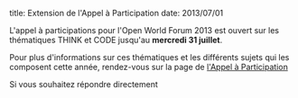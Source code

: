 title: Extension de l'Appel à Participation
date: 2013/07/01

L'appel à participations pour l'Open World Forum 2013 est ouvert sur les thématiques THINK et CODE jusqu'au **mercredi 31 juillet**.

Pour plus d'informations sur ces thématiques et les différents sujets qui les composent cette année, rendez-vous sur la page de [l'Appel à Participation](http://www.openworldforum.org/fr/news/cfp/)

Si vous souhaitez répondre directement 
